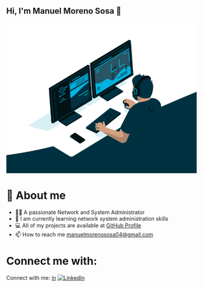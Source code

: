 ## Hi, I'm Manuel Moreno Sosa 👋
<img src="administrator.gif" width="600" height="400" />

# 💬 About me
  - 🙋‍♂️ A passionate Network and System Administrator
  - 🌱 I am currently learning network system administration skills
  - 💻 All of my projects are available at [GitHub Profile](https://github.com/Manuelms04)
  - 📫 How to reach me manuelmorenososa04@gmail.com

# Connect me with: 
Connect with me: [in](https://www.linkedin.com/in/manuel-moreno-sosa-46a2b0334/)
[![LinkedIn](https://upload.wikimedia.org/wikipedia/commons/0/01/LinkedIn_Logo_2023.svg)](https://www.linkedin.com/in/manuelms04)



